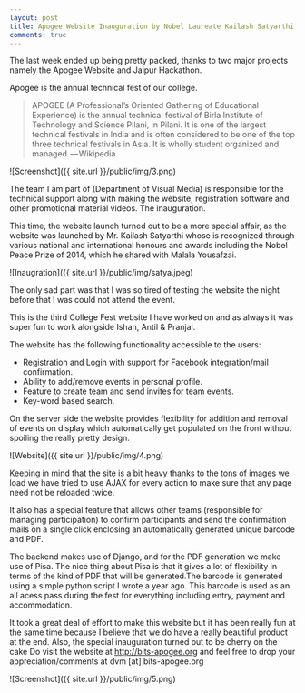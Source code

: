 ```yaml
---
layout: post
title: Apogee Website Inauguration by Nobel Laureate Kailash Satyarthi
comments: true
---
```


The last week ended up being pretty packed, thanks to two major projects namely the Apogee Website and Jaipur Hackathon.

Apogee is the annual technical fest of our college.

> APOGEE (A Professional’s Oriented Gathering of Educational Experience) is the annual technical festival of Birla Institute of Technology and Science Pilani, in Pilani. It is one of the largest technical festivals in India and is often considered to be one of the top three technical festivals in Asia. It is wholly student organized and managed. — Wikipedia

![Screenshot]({{ site.url }}/public/img/3.png)

The team I am part of (Department of Visual Media) is responsible for the technical support along with making the website, registration software and other promotional material videos.
The inauguration.

This time, the website launch turned out to be a more special affair, as the website was launched by Mr. Kailash Satyarthi whose is recognized through various national and international honours and awards including the Nobel Peace Prize of 2014, which he shared with Malala Yousafzai.

![Inaugration]({{ site.url }}/public/img/satya.jpeg)

The only sad part was that I was so tired of testing the website the night before that I was could not attend the event.

This is the third College Fest website I have worked on and as always it was super fun to work alongside Ishan, Antil & Pranjal.

The website has the following functionality accessible to the users:

* Registration and Login with support for Facebook integration/mail confirmation.
* Ability to add/remove events in personal profile.
* Feature to create team and send invites for team events.
* Key-word based search.

On the server side the website provides flexibility for addition and removal of events on display which automatically get populated on the front without spoiling the really pretty design.

![Website]({{ site.url }}/public/img/4.png)

Keeping in mind that the site is a bit heavy thanks to the tons of images we load we have tried to use AJAX for every action to make sure that any page need not be reloaded twice.

It also has a special feature that allows other teams (responsible for managing participation) to confirm participants and send the confirmation mails on a single click enclosing an automatically generated unique barcode and PDF.

The backend makes use of Django, and for the PDF generation we make use of Pisa. The nice thing about Pisa is that it gives a lot of flexibility in terms of the kind of PDF that will be generated.The barcode is generated using a simple python script I wrote a year ago. This barcode is used as an all acess pass during the fest for everything including entry, payment and accommodation.

It took a great deal of effort to make this website but it has been really fun at the same time because I believe that we do have a really beautiful product at the end. Also, the special inauguration turned out to be cherry on the cake Do visit the website at http://bits-apogee.org and feel free to drop your appreciation/comments at dvm [at] bits-apogee.org

![Screenshot]({{ site.url }}/public/img/5.png)